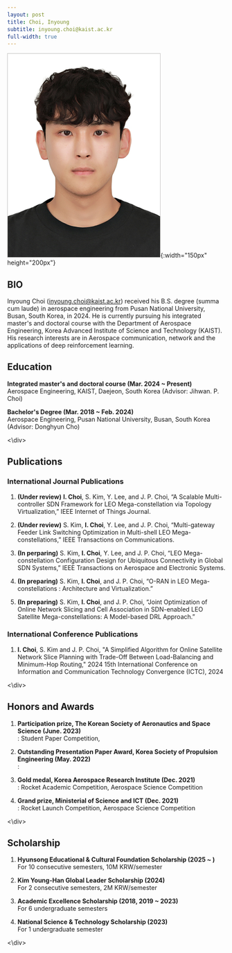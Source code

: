 ```yaml
---
layout: post
title: Choi, Inyoung
subtitle: inyoung.choi@kaist.ac.kr
full-width: true
---
```


![Choi, Inyoung](/assets/img/최인영.jpg){:width="150px" height="200px"}


## BIO
 Inyoung Choi (inyoung.choi@kaist.ac.kr) received his B.S. degree (summa cum laude) in aerospace engineering from Pusan National University, Busan, South Korea, in 2024. He is currently pursuing his integrated master's and doctoral course with the Department of Aerospace Engineering, Korea Advanced Institute of Science and Technology (KAIST). His research interests are in Aerospace communication, network and the applications of deep reinforcement learning.


## Education
<div class="indent">
 
  **Integrated master's and doctoral course (Mar. 2024 ~ Present)**<br>
  Aerospace Engineering, KAIST, Daejeon, South Korea (Advisor: Jihwan. P. Choi)<br>
  
  **Bachelor's Degree (Mar. 2018 ~ Feb. 2024)**<br>
  Aerospace Engineering, Pusan National University, Busan, South Korea (Advisor: Donghyun Cho)
  
<\div>


## Publications
<div class="indent">
 
  ### International Journal Publications
  1. **(Under review)** **I. Choi**, S. Kim, Y. Lee, and J. P. Choi, “A Scalable Multi-controller SDN Framework for LEO Mega-constellation via Topology Virtualization,” IEEE Internet of Things Journal.
  
  2. **(Under review)** S. Kim, **I. Choi**, Y. Lee, and J. P. Choi, “Multi-gateway Feeder Link Switching Optimization in Multi-shell LEO Mega-constellations,”  IEEE Transactions on Communications.
  
  3. **(In perparing)** S. Kim, **I. Choi**, Y. Lee, and J. P. Choi, “LEO Mega-constellation Configuration Design for Ubiquitous Connectivity in Global SDN Systems,” IEEE Transactions on Aerospace and Electronic Systems.
  
  4. **(In preparing)** S. Kim, **I. Choi**, and J. P. Choi, “O-RAN in LEO Mega-constellations : Architecture and Virtualization.”
  
  5. **(In preparing)** S. Kim, **I. Choi**, and J. P. Choi, “Joint Optimization of Online Network Slicing and Cell Association in SDN-enabled LEO Satellite Mega-constellations: A Model-based DRL Approach.”
  
  ### International Conference Publications
  1. **I. Choi**, S. Kim and J. P. Choi, "A Simplified Algorithm for Online Satellite Network Slice Planning with Trade-Off Between Load-Balancing and Minimum-Hop Routing," 2024 15th International Conference on Information and Communication Technology Convergence (ICTC), 2024
     
<\div>


## Honors and Awards
<div class="indent">
 
  1. **Participation prize, The Korean Society of Aeronautics and Space Science (June. 2023)**<br>
  : Student Paper Competition, 
  
  2. **Outstanding Presentation Paper Award, Korea Society of Propulsion Engineering (May. 2022)**<br>
  : 
  
  3. **Gold medal, Korea Aerospace Research Institute (Dec. 2021)**<br>
  : Rocket Academic Competition, Aerospace Science Competition
  
  4. **Grand prize, Ministerial of Science and ICT (Dec. 2021)**<br>
  : Rocket Launch Competition, Aerospace Science Competition

<\div>
  

## Scholarship
<div class="indent">
 
  1. **Hyunsong Educational & Cultural Foundation Scholarship (2025 ~ )**<br>
  For 10 consecutive semesters, 10M KRW/semester
  
  2. **Kim Young-Han Global Leader Scholarship (2024)**<br>
  For 2 consecutive semesters, 2M KRW/semester
  
  3. **Academic Excellence Scholarship (2018, 2019 ~ 2023)**<br>
  For 6 undergraduate semesters
  
  4. **National Science & Technology Scholarship (2023)**<br>
  For 1 undergraduate semester

<\div>


